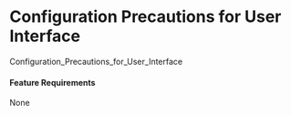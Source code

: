 Configuration Precautions for User Interface
============================================

Configuration_Precautions_for_User_Interface

#### Feature Requirements

None